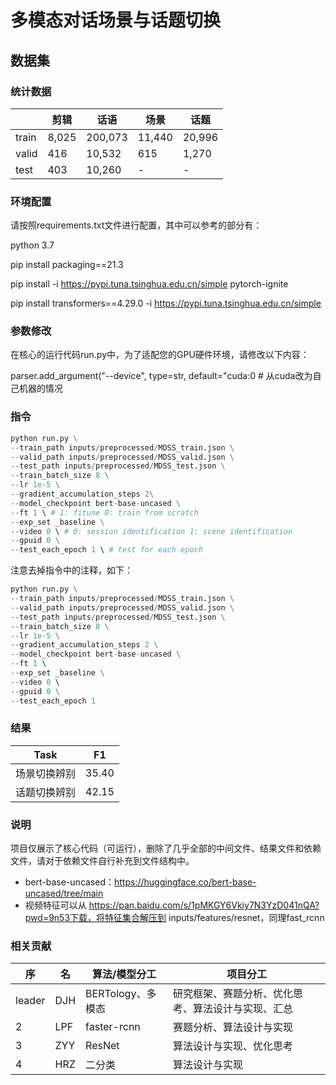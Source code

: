 # 多模态对话场景与话题切换

## 数据集

### 统计数据

|       | 剪辑    | 话语      | 场景     | 话题     |
| ----- |-------|---------|--------|--------|
| train | 8,025 | 200,073 | 11,440 | 20,996 |
| valid | 416   | 10,532  | 615    | 1,270  |
| test  | 403   | 10,260  | -      | -      |

### 环境配置

请按照requirements.txt文件进行配置，其中可以参考的部分有：

python 3.7

pip install packaging==21.3

pip install -i https://pypi.tuna.tsinghua.edu.cn/simple pytorch-ignite

pip install transformers==4.29.0 -i https://pypi.tuna.tsinghua.edu.cn/simple

### 参数修改

在核心的运行代码run.py中，为了适配您的GPU硬件环境，请修改以下内容：

parser.add_argument("--device", type=str, default="cuda:0   # 从cuda改为自己机器的情况

### 指令

```python
python run.py \
--train_path inputs/preprocessed/MDSS_train.json \
--valid_path inputs/preprocessed/MDSS_valid.json \
--test_path inputs/preprocessed/MDSS_test.json \
--train_batch_size 8 \
--lr 1e-5 \
--gradient_accumulation_steps 2\
--model_checkpoint bert-base-uncased \
--ft 1 \ # 1: fitune 0: train from scratch
--exp_set _baseline \
--video 0 \ # 0: session identification 1: scene identification
--gpuid 0 \
--test_each_epoch 1 \ # test for each epoch

```
注意去掉指令中的注释，如下：
```python
python run.py \
--train_path inputs/preprocessed/MDSS_train.json \
--valid_path inputs/preprocessed/MDSS_valid.json \
--test_path inputs/preprocessed/MDSS_test.json \
--train_batch_size 8 \
--lr 1e-5 \
--gradient_accumulation_steps 2 \
--model_checkpoint bert-base-uncased \
--ft 1 \ 
--exp_set _baseline \
--video 0 \ 
--gpuid 0 \
--test_each_epoch 1 
```
### 结果

| Task         | F1    |
| ------------ | ----- |
| 场景切换辨别 | 35.40 |
| 话题切换辨别 | 42.15 |

### 说明

项目仅展示了核心代码（可运行），删除了几乎全部的中间文件、结果文件和依赖文件，请对于依赖文件自行补充到文件结构中。

- bert-base-uncased：https://huggingface.co/bert-base-uncased/tree/main
- 视频特征可以从 https://pan.baidu.com/s/1pMKGY6Vkiy7N3YzD041nQA?pwd=9n53下载，将特征集合解压到 inputs/features/resnet，同理fast_rcnn

### 相关贡献

| 序     | 名   | 算法/模型分工       | 项目分工                      |
| ------ |-----|---------------|---------------------------|
| leader | DJH | BERTology、多模态 | 研究框架、赛题分析、优化思考、算法设计与实现、汇总 |
| 2      | LPF | faster-rcnn   | 赛题分析、算法设计与实现                   |
| 3      | ZYY | ResNet        | 算法设计与实现、优化思考                   |
| 4      | HRZ | 二分类           | 算法设计与实现                   |